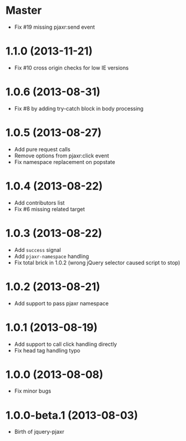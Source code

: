 # Master

* Fix #19 missing pjaxr:send event

# 1.1.0 (2013-11-21)

* Fix #10 cross origin checks for low IE versions

# 1.0.6 (2013-08-31)

* Fix #8 by adding try-catch block in body processing

# 1.0.5 (2013-08-27)

* Add pure request calls
* Remove options from pjaxr:click event
* Fix namespace replacement on popstate

# 1.0.4 (2013-08-22)

* Add contributors list
* Fix #6 missing related target

# 1.0.3 (2013-08-22)

* Add `success` signal
* Add `pjaxr-namespace` handling
* Fix total brick in 1.0.2 (wrong jQuery selector caused script to stop)

# 1.0.2 (2013-08-21)

* Add support to pass pjaxr namespace

# 1.0.1 (2013-08-19)

* Add support to call click handling directly
* Fix head tag handling typo

# 1.0.0 (2013-08-08)

* Fix minor bugs

# 1.0.0-beta.1 (2013-08-03)

* Birth of jquery-pjaxr
